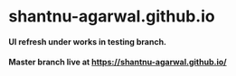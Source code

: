 # shantnu-agarwal.github.io

#### UI refresh under works in testing branch. 

#### Master branch live at https://shantnu-agarwal.github.io/
